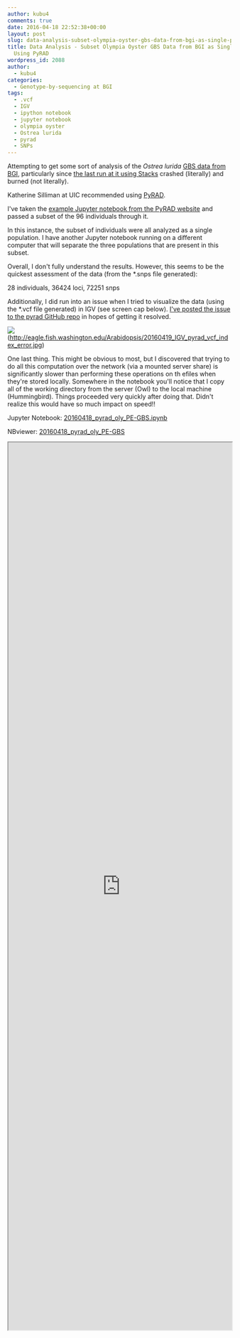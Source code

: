```yaml
---
author: kubu4
comments: true
date: 2016-04-18 22:52:38+00:00
layout: post
slug: data-analysis-subset-olympia-oyster-gbs-data-from-bgi-as-single-population-using-pyrad
title: Data Analysis - Subset Olympia Oyster GBS Data from BGI as Single Population
  Using PyRAD
wordpress_id: 2088
author:
  - kubu4
categories:
  - Genotype-by-sequencing at BGI
tags:
  - .vcf
  - IGV
  - ipython notebook
  - jupyter notebook
  - olympia oyster
  - Ostrea lurida
  - pyrad
  - SNPs
---
```


Attempting to get some sort of analysis of the _Ostrea lurida_ [GBS data from BGI](https://github.com/RobertsLab/project-olympia.oyster-genomic/wiki/Genotype-by-sequencing-November-2015), particularly since [the last run at it using Stacks](https://robertslab.github.io/sams-notebook/2016/04/06/data-analysis-oly-gbs-data-from-bgi.html) crashed (literally) and burned (not literally).

Katherine Silliman at UIC recommended using [PyRAD](https://dereneaton.com/software/pyrad/).

I've taken the [example Jupyter notebook from the PyRAD website](https://nbviewer.ipython.org/gist/dereneaton/1f661bfb205b644086cc/PE-GBS_empirical.ipynb) and passed a subset of the 96 individuals through it.

In this instance, the subset of individuals were all analyzed as a single population. I have another Jupyter notebook running on a different computer that will separate the three populations that are present in this subset.

Overall, I don't fully understand the results. However, this seems to be the quickest assessment of the data (from the *.snps file generated):

28 individuals, 36424 loci, 72251 snps

Additionally, I did run into an issue when I tried to visualize the data (using the *.vcf file generated) in IGV (see screen cap below). [I've posted the issue to the pyrad GitHub repo](https://github.com/dereneaton/pyrad/issues/29) in hopes of getting it resolved.

![](https://eagle.fish.washington.edu/Arabidopsis/20160419_IGV_pyrad_vcf_index_error.jpg)(http://eagle.fish.washington.edu/Arabidopsis/20160419_IGV_pyrad_vcf_index_error.jpg)



One last thing. This might be obvious to most, but I discovered that trying to do all this computation over the network (via a mounted server share) is significantly slower than performing these operations on th efiles when they're stored locally. Somewhere in the notebook you'll notice that I copy all of the working directory from the server (Owl) to the local machine (Hummingbird). Things proceeded very quickly after doing that. Didn't realize this would have so much impact on speed!!

Jupyter Notebook: [20160418_pyrad_oly_PE-GBS.ipynb](https://eagle.fish.washington.edu/Arabidopsis/iPythonNotebooks/20160418_pyrad_oly_PE-GBS.ipynb)

NBviewer: [20160418_pyrad_oly_PE-GBS](https://nbviewer.jupyter.org/url/eagle.fish.washington.edu/Arabidopsis/iPythonNotebooks/20160418_pyrad_oly_PE-GBS.ipynb)
<iframe src="https://nbviewer.jupyter.org/url/eagle.fish.washington.edu/Arabidopsis/iPythonNotebooks/20160418_pyrad_oly_PE-GBS.ipynb" width="100%" height="2000" scrolling="yes"></iframe>
